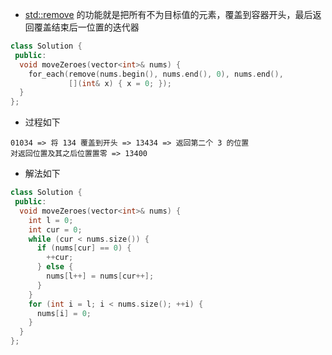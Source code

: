 * [std::remove](https://en.cppreference.com/w/cpp/io/c/remove) 的功能就是把所有不为目标值的元素，覆盖到容器开头，最后返回覆盖结束后一位置的迭代器

```cpp
class Solution {
 public:
  void moveZeroes(vector<int>& nums) {
    for_each(remove(nums.begin(), nums.end(), 0), nums.end(),
             [](int& x) { x = 0; });
  }
};
```

* 过程如下

```
01034 => 将 134 覆盖到开头 => 13434 => 返回第二个 3 的位置
对返回位置及其之后位置置零 => 13400
```

* 解法如下

```cpp
class Solution {
 public:
  void moveZeroes(vector<int>& nums) {
    int l = 0;
    int cur = 0;
    while (cur < nums.size()) {
      if (nums[cur] == 0) {
        ++cur;
      } else {
        nums[l++] = nums[cur++];
      }
    }
    for (int i = l; i < nums.size(); ++i) {
      nums[i] = 0;
    }
  }
};
```

